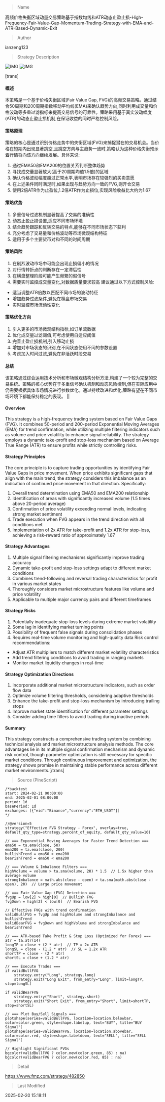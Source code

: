 
> Name

高频价格失衡区域动量交易策略基于指数均线和ATR动态止盈止损-High-Frequency-Fair-Value-Gap-Momentum-Trading-Strategy-with-EMA-and-ATR-Based-Dynamic-Exit

> Author

ianzeng123

> Strategy Description

![IMG](https://www.fmz.com/upload/asset/2d921f02915e4dea9227b.png)
![IMG](https://www.fmz.com/upload/asset/2d94dfccac055c37b929b.png)



[trans]
#### 概述
本策略是一个基于价格失衡区域(Fair Value Gap, FVG)的高频交易策略。通过结合50周期和200周期指数移动平均线(EMA)来确认趋势方向,同时利用成交量和价格波动等多重过滤指标来提高交易信号的可靠性。策略采用基于真实波动幅度(ATR)的动态止盈止损机制,在保证收益的同时严格控制风险。

#### 策略原理
策略的核心是通过识别价格走势中的失衡区域(FVG)来捕捉潜在的交易机会。当价格在短期内出现显著跳空,且跳空方向与主趋势一致时,策略认为这种价格失衡预示着行情将向该方向继续发展。具体来说:
1. 通过EMA50和EMA200的位置关系判断整体趋势
2. 寻找成交量显著放大(高于20周期均值1.5倍)的区域
3. 确认价格波动幅度超过正常水平,表明市场存在较强烈的买卖意愿
4. 在上述条件同时满足时,如果出现与趋势方向一致的FVG,则开仓交易
5. 使用2倍ATR作为止盈位,1.2倍ATR作为止损位,实现风险收益比大约为1.67

#### 策略优势
1. 多重信号过滤机制显著提高了交易的准确性
2. 动态止盈止损设置,适应不同市场环境
3. 结合趋势跟踪和反转交易的特点,能够在不同市场状态下获利
4. 充分考虑了交易量和价格波动等市场微观结构特征
5. 适用于多个主要货币对和不同的时间周期

#### 策略风险
1. 在剧烈波动市场中可能会出现止损偏小的情况
2. 对行情转折点的判断存在一定滞后性
3. 在横盘整理阶段可能产生频繁的假信号
4. 需要实时监控成交量变化,对数据质量要求较高
建议通过以下方式控制风险:
- 适当调整ATR倍数以匹配不同市场的波动特征
- 增加趋势过滤条件,避免在横盘市场交易
- 实时监控市场流动性变化

#### 策略优化方向
1. 引入更多的市场微观结构指标,如订单流数据
2. 优化成交量过滤阈值,可考虑使用自适应阈值
3. 完善止盈止损机制,引入移动止损
4. 增加对市场状态的识别,在不同状态使用不同的参数设置
5. 考虑加入时间过滤,避免在非活跃时段交易

#### 总结
该策略通过综合运用技术分析和市场微观结构分析方法,构建了一个较为完整的交易系统。策略的核心优势在于多重信号确认机制和动态风险控制,但在实际应用中仍需要根据具体市场情况进行参数优化。通过持续改进和优化,策略有望在不同市场环境下都能保持稳定的表现。 || 

#### Overview
This strategy is a high-frequency trading system based on Fair Value Gaps (FVG). It combines 50-period and 200-period Exponential Moving Averages (EMA) for trend confirmation, while utilizing multiple filtering indicators such as volume and price volatility to enhance signal reliability. The strategy employs a dynamic take-profit and stop-loss mechanism based on Average True Range (ATR) to ensure profits while strictly controlling risks.

#### Strategy Principles
The core principle is to capture trading opportunities by identifying Fair Value Gaps in price movement. When price exhibits significant gaps that align with the main trend, the strategy considers this imbalance as an indication of continued price movement in that direction. Specifically:
1. Overall trend determination using EMA50 and EMA200 relationship
2. Identification of areas with significantly increased volume (1.5 times above 20-period average)
3. Confirmation of price volatility exceeding normal levels, indicating strong market sentiment
4. Trade execution when FVG appears in the trend direction with all conditions met
5. Implementation of 2x ATR for take-profit and 1.2x ATR for stop-loss, achieving a risk-reward ratio of approximately 1.67

#### Strategy Advantages
1. Multiple signal filtering mechanisms significantly improve trading accuracy
2. Dynamic take-profit and stop-loss settings adapt to different market conditions
3. Combines trend-following and reversal trading characteristics for profit in various market states
4. Thoroughly considers market microstructure features like volume and price volatility
5. Applicable to multiple major currency pairs and different timeframes

#### Strategy Risks
1. Potentially inadequate stop-loss levels during extreme market volatility
2. Some lag in identifying market turning points
3. Possibility of frequent false signals during consolidation phases
4. Requires real-time volume monitoring and high-quality data
Risk control recommendations:
- Adjust ATR multipliers to match different market volatility characteristics
- Add trend filtering conditions to avoid trading in ranging markets
- Monitor market liquidity changes in real-time

#### Strategy Optimization Directions
1. Incorporate additional market microstructure indicators, such as order flow data
2. Optimize volume filtering thresholds, considering adaptive thresholds
3. Enhance the take-profit and stop-loss mechanism by introducing trailing stops
4. Improve market state identification for different parameter settings
5. Consider adding time filters to avoid trading during inactive periods

#### Summary
This strategy constructs a comprehensive trading system by combining technical analysis and market microstructure analysis methods. The core advantages lie in its multiple signal confirmation mechanism and dynamic risk control, though parameter optimization is still necessary for specific market conditions. Through continuous improvement and optimization, the strategy shows promise in maintaining stable performance across different market environments.[/trans]



> Source (PineScript)

``` pinescript
/*backtest
start: 2024-02-21 00:00:00
end: 2025-02-01 08:00:00
period: 1d
basePeriod: 1d
exchanges: [{"eid":"Binance","currency":"ETH_USDT"}]
*/

//@version=5
strategy("Effective FVG Strategy - Forex", overlay=true, default_qty_type=strategy.percent_of_equity, default_qty_value=10)

// === Exponential Moving Averages for Faster Trend Detection ===
ema50 = ta.ema(close, 50)
ema200 = ta.ema(close, 200)
bullishTrend = ema50 > ema200
bearishTrend = ema50 < ema200

// === Volume & Imbalance Filters ===
highVolume = volume > ta.sma(volume, 20) * 1.5  // 1.5x higher than average volume
strongImbalance = math.abs(close - open) > ta.sma(math.abs(close - open), 20)  // Large price movement

// === Fair Value Gap (FVG) Detection ===
fvgUp = low[2] > high[0]  // Bullish FVG
fvgDown = high[2] < low[0]  // Bearish FVG

// Effective FVGs with trend confirmation
validBullFVG = fvgUp and highVolume and strongImbalance and bullishTrend
validBearFVG = fvgDown and highVolume and strongImbalance and bearishTrend

// === ATR-based Take Profit & Stop Loss (Optimized for Forex) ===
atr = ta.atr(14)
longTP = close + (2 * atr)  // TP = 2x ATR
longSL = close - (1.2 * atr)  // SL = 1.2x ATR
shortTP = close - (2 * atr)
shortSL = close + (1.2 * atr)

// === Execute Trades ===
if validBullFVG
    strategy.entry("Long", strategy.long)
    strategy.exit("Long Exit", from_entry="Long", limit=longTP, stop=longSL)

if validBearFVG
    strategy.entry("Short", strategy.short)
    strategy.exit("Short Exit", from_entry="Short", limit=shortTP, stop=shortSL)

// === Plot Buy/Sell Signals ===
plotshape(series=validBullFVG, location=location.belowbar, color=color.green, style=shape.labelup, text="BUY", title="BUY Signal")
plotshape(series=validBearFVG, location=location.abovebar, color=color.red, style=shape.labeldown, text="SELL", title="SELL Signal")

// Highlight Significant FVGs
bgcolor(validBullFVG ? color.new(color.green, 85) : na)
bgcolor(validBearFVG ? color.new(color.red, 85) : na)

```

> Detail

https://www.fmz.com/strategy/482850

> Last Modified

2025-02-20 15:18:11
